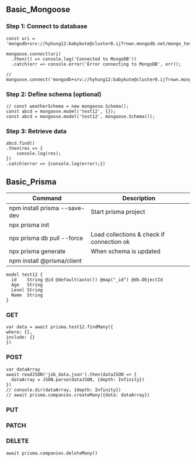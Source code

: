 ## Basic_Mongoose

### Step 1: Connect to database
```
const uri = 'mongodb+srv://hyhung12:babykute@cluster0.ijfrnwn.mongodb.net/mongo_test';

mongoose.connect(uri)
  .then(() => console.log('Connected to MongoDB'))
  .catch(err => console.error('Error connecting to MongoDB', err));
  
// mongoose.connect('mongodb+srv://hyhung12:babykute@cluster0.ijfrnwn.mongodb.net/mongo_test');
```
### Step 2: Define schema (optional)
```
// const weatherSchema = new mongoose.Schema();
const abcd = mongoose.model('test12', {});
const abcd = mongoose.model('test12', mongoose.Schema());
```
### Step 3: Retrieve data
```
abcd.find()
.then(res => {
    console.log(res);
})
.catch(error => {console.log(error);})
```

## Basic_Prisma
|Command|Description|
|-|-|
|npm install prisma --save-dev|Start prisma project|
|npx prisma init||
|npx prisma db pull --force| Load collections & check if connection ok|
|npx prisma generate|When schema is updated|
|npm install @prisma/client||

```
model test12 {
  id    String @id @default(auto()) @map("_id") @db.ObjectId
  Age   String
  Level String
  Name  String
}
```
### GET
```
var data = await prisma.test12.findMany({
where: {},
include: {}
})
```
### POST
```
var dataArray
await readJSON('job_data.json').then(dataJSON => {
  dataArray = JSON.parse(dataJSON, {depth: Infinity})
})
// console.dir(dataArray, {depth: Infinity})
// await prisma.companies.createMany({data: dataArray})
```
### PUT
### PATCH
### DELETE
```
await prisma.companies.deleteMany()
```






